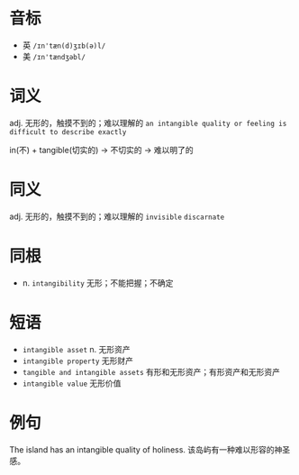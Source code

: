 # 音标

- 英 `/ɪn'tæn(d)ʒɪb(ə)l/`
- 美 `/ɪn'tændʒəbl/`

# 词义

adj. 无形的，触摸不到的；难以理解的
`an intangible quality or feeling is difficult to describe exactly`



in(不) + tangible(切实的) → 不切实的 → 难以明了的

# 同义

adj. 无形的，触摸不到的；难以理解的
`invisible` `discarnate`

# 同根

- n. `intangibility` 无形；不能把握；不确定

# 短语

- `intangible asset` n. 无形资产
- `intangible property` 无形财产
- `tangible and intangible assets` 有形和无形资产；有形资产和无形资产
- `intangible value` 无形价值

# 例句

The island has an intangible quality of holiness.
该岛屿有一种难以形容的神圣感。


